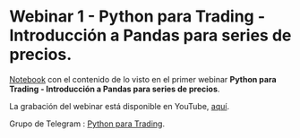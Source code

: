 # Webinar 1 - Python para Trading - Introducción a Pandas para series de precios.

[Notebook](https://github.com/Python-para-Trading/Webinars-Docs/edit/master/readme.md) con el contenido de lo visto en el primer webinar **Python para Trading - Introducción a Pandas para series de precios**.

La grabación del webinar está disponible en YouTube, [aquí](https://www.youtube.com/watch?v=Lrooxe_dW3w&t=752s).


Grupo de Telegram :  [Python para Trading](https://t.me/pythontrading).
